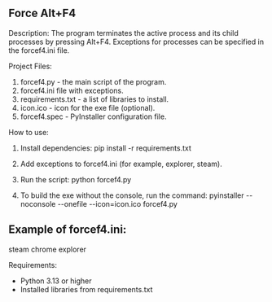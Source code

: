 Force Alt+F4
-------------

Description:
The program terminates the active process and its child processes by pressing Alt+F4.
Exceptions for processes can be specified in the forcef4.ini file.

Project Files:
1. forcef4.py - the main script of the program.
2. forcef4.ini file with exceptions.
3. requirements.txt - a list of libraries to install.
4. icon.ico - icon for the exe file (optional).
5. forcef4.spec - PyInstaller configuration file.

How to use:
1. Install dependencies:
pip install -r requirements.txt

2. Add exceptions to forcef4.ini (for example, explorer, steam).

3. Run the script:
python forcef4.py

4. To build the exe without the console, run the command:
pyinstaller --noconsole --onefile --icon=icon.ico forcef4.py

Example of forcef4.ini:
-------------------

steam
chrome explorer

Requirements:
- Python 3.13 or higher
- Installed libraries from requirements.txt
